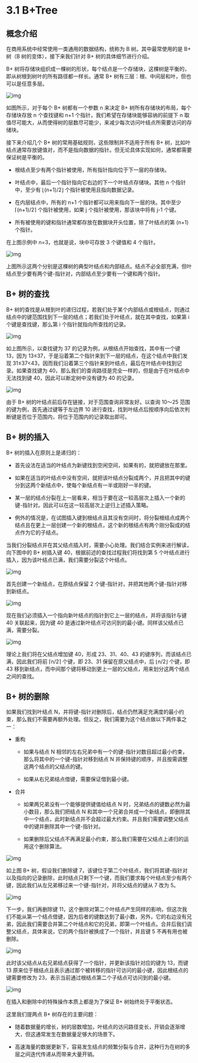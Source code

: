 # 3.1 B+Tree

## 概念介绍

在商用系统中经常使用一类通用的数据结构，统称为 B 树。其中最常使用的是 B+ 树（B 树的变体），接下来我们针对 B+ 树的具体细节进行介绍。

B+ 树将存储块组织成一棵树的形状，每个结点是一个存储块，这棵树是平衡的，即从树根到树叶的所有路径都一样长。通常 B+ 树有三层：根、中间层和叶，但也可以是任意多层。

![img](https://obbusiness-private.oss-cn-shanghai.aliyuncs.com/doc/img/kernel-quickstart/V1.0.0/zh-CN/3.index-structure/2.b%2Btree-introduction-01.png)

如图所示，对于每个 B+ 树都有一个参数 n 来决定 B+ 树所有存储块的布局，每个存储块存放 n 个查找键和 n+1 个指针，我们希望在存储块能够容纳的前提下 n 取值尽可能大，从而使得树的层数尽可能少，来减少每次访问叶结点所需要访问的存储块。

接下来介绍几个 B+ 树的常用基础规则，这些限制并不适用于所有 B+ 树，比如叶结点通常存放键值对，而不是指向数据的指针。但无论具体实现如何，通常都需要保证树是平衡的。

- 根结点至少有两个指针被使用，所有指针指向位于下一层的存储块。
  
- 叶结点中，最后一个指针指向它右边的下一个叶结点存储块。其他 n 个指针中，至少有 ⌊(n+1)/2⌋ 个指针被使用且指向数据记录。

- 在内层结点中，所有的 n+1 个指针都可以用来指向下一层的块。其中至少 ⌈(n+1)/2⌉ 个指针被使用，如果 j 个指针被使用，那该块中将有 j-1 个键。

- 所有被使用的键和指针通常都存放在数据块开头位置，除了叶结点的第 (n+1) 个指针。

在上图示例中 n=3，也就是说，块中可存放 3 个键值和 4 个指针。

![img](https://obbusiness-private.oss-cn-shanghai.aliyuncs.com/doc/img/kernel-quickstart/V1.0.0/zh-CN/3.index-structure/2.b%2Btree-introduction-02.png)

上图所示这两个分别是这棵树的典型叶结点和内部结点。结点不必全部充满，但叶结点至少要有两个键-指针对，内部结点至少要有一个键和两个指针。

## B+ 树的查找

B+ 树的查找是从根到叶的递归过程，若我们处于某个内部结点或根结点，则通过结点中的键范围找到下一层的结点；若我们处于叶结点，就在其中查找，如果第 i 个键是查找键，那么第 i 个指针就指向所查找的记录。

![img](https://obbusiness-private.oss-cn-shanghai.aliyuncs.com/doc/img/kernel-quickstart/V1.0.0/zh-CN/3.index-structure/2.b%2Btree-introduction-03.png)

如上图所示，以查找键为 37 的记录为例，从根结点开始查找，其中有一个键 13，因为 13≤37，于是沿着第二个指针来到下一层的结点，在这个结点中我们发现 31≤37<43，因而我们沿着第三个指针来到叶结点，最后在叶结点中找到记录。如果查找键为 40，那么我们的查询路径是完全一样的，但是由于在叶结点中无法找到键 40，因此可以断定树中没有键为 40 的记录。

![img](https://obbusiness-private.oss-cn-shanghai.aliyuncs.com/doc/img/kernel-quickstart/V1.0.0/zh-CN/3.index-structure/2.b%2Btree-introduction-04.png)

由于 B+ 树的叶结点前后存在链接，对于范围查询非常友好。以查询 10～25 范围的键为例，首先通过键等于左边界 10 进行查找，找到叶结点后按顺序向后依次判断键是否位于范围内，将位于范围内的记录取出即可。

## B+ 树的插入

B+ 树的插入在原则上是递归的：

- 首先设法在适当的叶结点为新键找到空闲空间，如果有的，就把键放在那里。

- 如果在适当的叶结点中没有空间，就把该叶结点分裂成两个，并且把其中的键分到这两个新结点中，使每个新结点有一半或刚好一半的键。

- 某一层的结点分裂在上一层看来，相当于要在这一较高层次上插入一个新的键-指针对。因此可以在这一较高层次上逆归上述插入策略。

- 例外的情况是，在试图插入键到根结点且其没有空间时，将分裂根结点成两个结点且在更上一层创建一个新的根结点，这个新的根结点有两个刚分裂成的结点作为它的子结点。

当我们分裂结点并在其父结点插入时，需要小心处理。我们结合实例来进行解读，向下图中的 B+ 树插入键 40，根据前述的查找过程我们将找到第 5 个叶结点进行插入，因为该叶结点已满，我们需要分裂这个叶结点。

![img](https://obbusiness-private.oss-cn-shanghai.aliyuncs.com/doc/img/kernel-quickstart/V1.0.0/zh-CN/3.index-structure/2.b%2Btree-introduction-05.png)

首先创建一个新结点，在原结点保留 2 个键-指针对，并把其他两个键-指针对移到新结点。

![img](https://obbusiness-private.oss-cn-shanghai.aliyuncs.com/doc/img/kernel-quickstart/V1.0.0/zh-CN/3.index-structure/2.b%2Btree-introduction-06.png)

现在我们必须插入一个指向新叶结点的指针到它上一层的结点，并将该指针与键 40 关联起来，因为键 40 是通过新叶结点可访问到的最小键。同样该父结点已满，需要分裂。

![img](https://obbusiness-private.oss-cn-shanghai.aliyuncs.com/doc/img/kernel-quickstart/V1.0.0/zh-CN/3.index-structure/2.b%2Btree-introduction-07.png)

理论上我们将在父结点增加键 40，形成 23、31、40、43 的键序列，而该结点已满，因此我们将前 ⌈n/2⌉ 个键，即 23、31 保留在原父结点中，后 ⌊n/2⌋ 个键，即 43 移到新结点，而中间那个键将移动到更上一层的父结点，用来划分这两个结点之间的查找。

## B+ 树的删除

如果我们找到叶结点 N，并将键-指针对删除后，结点仍然满足充满度的最小约束，那么我们不需要再额外处理。但反之，我们需要为这个结点做以下两件事之一：

- 重构
  
  - 如果与结点 N 相邻的左右兄弟中有一个的键-指针对数目超过最小约束，那么将其中的一个键-指针对移到结点 N 并保持键的顺序，并且按需调整这两个结点的父结点的键。
  
  - 如果从右兄弟结点借键，需要保证借到最小键。
  
- 合并

  - 如果两兄弟没有一个能够提供键值给结点 N 时，兄弟结点的键数必然为最小数目，那么我们把结点 N 和其中一个兄弟合并成一个新结点，即删除其中一个结点，此时新结点并不会超过最大约束。并且我们需要调整父结点中的键并删除其中一个键-指针对。

  - 如果删除后父结点不再满足最小约束，那么我们需要在父结点上递归的运用这个删除算法。

![img](https://obbusiness-private.oss-cn-shanghai.aliyuncs.com/doc/img/kernel-quickstart/V1.0.0/zh-CN/3.index-structure/2.b%2Btree-introduction-08.png)

如上图 B+ 树，假设我们删除键 7，该键位于第二个叶结点，我们将其键-指针对以及指向的记录删除，此时结点只剩下一个键，而我们要求每个叶结点至少有两个键，因此我们从左兄弟移过来一个键-指针对，并将父结点的键从 7 改为 5。

![img](https://obbusiness-private.oss-cn-shanghai.aliyuncs.com/doc/img/kernel-quickstart/V1.0.0/zh-CN/3.index-structure/2.b%2Btree-introduction-09.png)

下一步，我们再删除键 11，这个删除对第二个叶结点产生同样的影响，但这次我们不能从第一个结点借键，因为后者的键数达到了最小数，另外，它的右边没有兄弟，因此我们需要合并第二个叶结点和它的兄弟，即第一个叶结点。合并后我们调整父结点，具体来说，它的两个指针被换成了一个指针，并且键 5 不再有用也被删除。

![img](https://obbusiness-private.oss-cn-shanghai.aliyuncs.com/doc/img/kernel-quickstart/V1.0.0/zh-CN/3.index-structure/2.b%2Btree-introduction-10.png)

此时该父结点从右兄弟结点获得了一个指针，并更新该指针对应的键为 13，而键 13 原来位于根结点且表示通过那个被转移的指针可访问的最小键，因此根结点的键需要修改为 23，表示当前通过根结点第二个子结点可访问到的最小键。

![img](https://obbusiness-private.oss-cn-shanghai.aliyuncs.com/doc/img/kernel-quickstart/V1.0.0/zh-CN/3.index-structure/2.b%2Btree-introduction-11.png)

在插入和删除中的特殊操作本质上都是为了保证 B+ 树始终处于平衡状态。

这里我们提两点 B+ 树存在的主要问题：

- 随着数据量的增长，树的层数增加，叶结点的访问路径变长，开销会逐渐增大，但这通常发生在数据量足够大的场景下。

- 高速海量的数据更新下，容易发生结点的频繁分裂与合并，这种行为在树的多层之间迭代传递从而带来大量开销。
